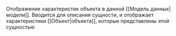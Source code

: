 Отображение характеристик объекта в данной [[Модель данных|модели]].
Вводится для описания сущности, и отображает характеристики [[Объект|объекта]], которые представлены этой сущностью
